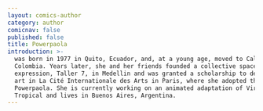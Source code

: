 ```yaml
---
layout: comics-author
category: author
comicnav: false
published: false
title: Powerpaola
introduction: >-
  was born in 1977 in Quito, Ecuador, and, at a young age, moved to Cali,
  Colombia. Years later, she and her friends founded a collective space of
  expression, Taller 7, in Medellin and was granted a scholarship to develop her
  art in La Cité Internationale des Arts in Paris, where she adopted the name
  Powerpaola. She is currently working on an animated adaptation of Virus
  Tropical and lives in Buenos Aires, Argentina.
---
```

